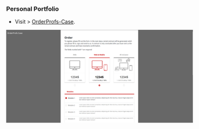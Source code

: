 ### Personal Portfolio

- Visit > [OrderProfs-Case](https://ugurkarakurt.github.io/Frontend-Challanges/OrderProfs-Case/).

![image info](assets/images/screenshot.png)
